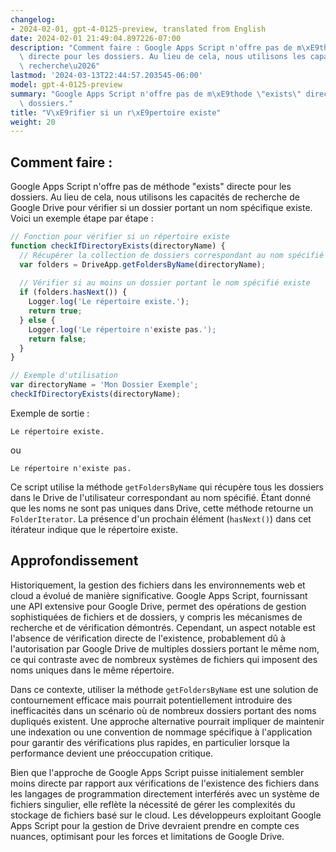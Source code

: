 ```yaml
---
changelog:
- 2024-02-01, gpt-4-0125-preview, translated from English
date: 2024-02-01 21:49:04.897226-07:00
description: "Comment faire : Google Apps Script n'offre pas de m\xE9thode \"exists\"\
  \ directe pour les dossiers. Au lieu de cela, nous utilisons les capacit\xE9s de\
  \ recherche\u2026"
lastmod: '2024-03-13T22:44:57.203545-06:00'
model: gpt-4-0125-preview
summary: "Google Apps Script n'offre pas de m\xE9thode \"exists\" directe pour les\
  \ dossiers."
title: "V\xE9rifier si un r\xE9pertoire existe"
weight: 20
---
```


## Comment faire :
Google Apps Script n'offre pas de méthode "exists" directe pour les dossiers. Au lieu de cela, nous utilisons les capacités de recherche de Google Drive pour vérifier si un dossier portant un nom spécifique existe. Voici un exemple étape par étape :

```javascript
// Fonction pour vérifier si un répertoire existe
function checkIfDirectoryExists(directoryName) {
  // Récupérer la collection de dossiers correspondant au nom spécifié
  var folders = DriveApp.getFoldersByName(directoryName);
  
  // Vérifier si au moins un dossier portant le nom spécifié existe
  if (folders.hasNext()) {
    Logger.log('Le répertoire existe.');
    return true;
  } else {
    Logger.log('Le répertoire n'existe pas.');
    return false;
  }
}

// Exemple d'utilisation
var directoryName = 'Mon Dossier Exemple';
checkIfDirectoryExists(directoryName);
```

Exemple de sortie :
```
Le répertoire existe.
```
ou 
```
Le répertoire n'existe pas.
```

Ce script utilise la méthode `getFoldersByName` qui récupère tous les dossiers dans le Drive de l'utilisateur correspondant au nom spécifié. Étant donné que les noms ne sont pas uniques dans Drive, cette méthode retourne un `FolderIterator`. La présence d'un prochain élément (`hasNext()`) dans cet itérateur indique que le répertoire existe.

## Approfondissement
Historiquement, la gestion des fichiers dans les environnements web et cloud a évolué de manière significative. Google Apps Script, fournissant une API extensive pour Google Drive, permet des opérations de gestion sophistiquées de fichiers et de dossiers, y compris les mécanismes de recherche et de vérification démontrés. Cependant, un aspect notable est l'absence de vérification directe de l'existence, probablement dû à l'autorisation par Google Drive de multiples dossiers portant le même nom, ce qui contraste avec de nombreux systèmes de fichiers qui imposent des noms uniques dans le même répertoire.

Dans ce contexte, utiliser la méthode `getFoldersByName` est une solution de contournement efficace mais pourrait potentiellement introduire des inefficacités dans un scénario où de nombreux dossiers portant des noms dupliqués existent. Une approche alternative pourrait impliquer de maintenir une indexation ou une convention de nommage spécifique à l'application pour garantir des vérifications plus rapides, en particulier lorsque la performance devient une préoccupation critique.

Bien que l'approche de Google Apps Script puisse initialement sembler moins directe par rapport aux vérifications de l'existence des fichiers dans les langages de programmation directement interférés avec un système de fichiers singulier, elle reflète la nécessité de gérer les complexités du stockage de fichiers basé sur le cloud. Les développeurs exploitant Google Apps Script pour la gestion de Drive devraient prendre en compte ces nuances, optimisant pour les forces et limitations de Google Drive.
